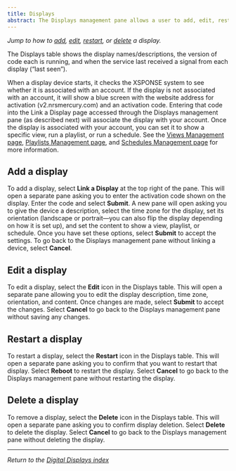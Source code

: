 ```yaml
---
title: Displays
abstract: The Displays management pane allows a user to add, edit, restart, or delete an XSPONSE Digital Display device from the service. Selecting the Displays link and then the Devices link in the navigation pane will take you to the Displays management pane. 
---
```

*Jump to how to [add](displays-management.md#add-a-display), [edit](displays-management.md#edit-a-display), [restart](displays-management.md#restart-a-display), or [delete](displays-management.md#delete-a-display) a display.*

The Displays table shows the display names/descriptions, the version of code each is running, and when the service last received a signal from each display (“last seen”). 

When a display device starts, it checks the XSPONSE system to see whether it is associated with an account. If the display is not associated with an account, it will show a blue screen with the website address for activation (v2.nrsmercury.com) and an activation code. Entering that code into the Link a Display page accessed through the Displays management pane (as described next) will associate the display with your account. Once the display is associated with your account, you can set it to show a specific view, run a playlist, or run a schedule. See the [Views Management page](views-management.md), [Playlists Management page](playlists-management.md), and [Schedules Management page](schedules-management.md) for more information.

## Add a display
To add a display, select **Link a Display** at the top right of the pane. This will open a separate pane asking you to enter the activation code shown on the display. Enter the code and select **Submit**. A new pane will open asking you to give the device a description, select the time zone for the display, set its orientation (landscape or portrait—you can also flip the display depending on how it is set up), and set the content to show a view, playlist, or schedule. Once you have set these options, select **Submit** to accept the settings. To go back to the Displays management pane without linking a device, select **Cancel**.
 
## Edit a display
To edit a display, select the **Edit** icon in the Displays table. This will open a separate pane allowing you to edit the display description, time zone, orientation, and content. Once changes are made, select **Submit** to accept the changes. Select **Cancel** to go back to the Displays management pane without saving any changes.

## Restart a display
To restart a display, select the **Restart** icon in the Displays table. This will open a separate pane asking you to confirm that you want to restart that display. Select **Reboot** to restart the display. Select **Cancel** to go back to the Displays management pane without restarting the display.

## Delete a display
To remove a display, select the **Delete** icon in the Displays table. This will open a separate pane asking you to confirm display deletion. Select **Delete** to delete the display. Select **Cancel** to go back to the Displays management pane without deleting the display.

___
*Return to the [Digital Displays index](index.md)*
